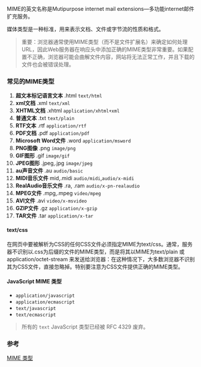 MIME的英文名称是Mutipurpose internet mail extensions—多功能internet邮件扩充服务。

媒体类型是一种标准，用来表示文档、文件或字节流的性质和格式。

> 重要：浏览器通常使用MIME类型（而不是文件扩展名）来确定如何处理URL，因此Web服务器在响应头中添加正确的MIME类型非常重要。如果配置不正确，浏览器可能会曲解文件内容，网站将无法正常工作，并且下载的文件也会被错误处理。

### 常见的MIME类型

1. **超文本标记语言文本** .html `text/html` 　　
2. **xml文档** .xml `text/xml` 　　
3. **XHTML文档** .xhtml `application/xhtml+xml` 　　
4. **普通文本** .txt `text/plain` 　　
5. **RTF文本** .rtf `application/rtf` 　　
6. **PDF文档** .pdf `application/pdf` 　　
7. **Microsoft Word文件** .word `application/msword` 　　
8. **PNG图像** .png `image/png` 　　
9. **GIF图形** .gif `image/gif` 　　
10. **JPEG图形** .jpeg,.jpg `image/jpeg` 　　
11. **au声音文件** .au `audio/basic` 　　
12. **MIDI音乐文件** mid,.midi `audio/midi`,`audio/x-midi` 　　
13. **RealAudio音乐文件** .ra, .ram `audio/x-pn-realaudio` 　　
14. **MPEG文件** .mpg,.mpeg `video/mpeg` 　　
15. **AVI文件** .avi `video/x-msvideo` 　　
16. **GZIP文件** .gz `application/x-gzip` 　　
17. **TAR文件** .tar `application/x-tar` 


#### text/css

在网页中要被解析为CSS的任何CSS文件必须指定MIME为text/css。通常，服务器不识别以.css为后缀的文件的MIME类型，而是将其以MIME为text/plain 或 application/octet-stream 来发送给浏览器：在这种情况下，大多数浏览器不识别其为CSS文件，直接忽略掉。特别要注意为CSS文件提供正确的MIME类型。

#### JavaScript MIME 类型

* `application/javascript`
* `application/ecmascript`
* `text/javascript`
* `text/ecmascript`

> 所有的 `text` JavaScript 类型已经被 RFC 4329 废弃。


### 参考
[MIME 类型](https://developer.mozilla.org/zh-CN/docs/Web/HTTP/Basics_of_HTTP/MIME_types)